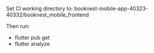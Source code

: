 Set CI working directory to:
booknest-mobile-app-40323-40332/booknest_mobile_frontend

Then run:
- flutter pub get
- flutter analyze
